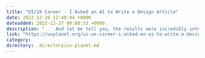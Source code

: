 ```yaml
---
title: "UI/UX Career - I Asked an AI to Write a Design Article"
date: 2022-12-26 12:49:44 +0000
dateadded: 2022-12-27 00:00:53 +0000
description: "    And let me tell you, the results were incredibly interesting.  Continue reading on UX Planet »  "
link: "https://uxplanet.org/ui-ux-career-i-asked-an-ai-to-write-a-design-article-c41b123acb12?source=rss----819cc2aaeee0---4"
category:
directory: _directory/ux-planet.md
---
```

